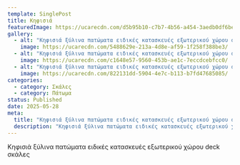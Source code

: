 ```yaml
---
template: SinglePost
title: Κηφισιά
featuredImage: https://ucarecdn.com/d5b95b10-c7b7-4b56-a454-3aedb0df6be6/
gallery:
  - alt: "Κηφισιά ξύλινα πατώματα ειδικές κατασκευές εξωτερικού χώρου deck σκάλες "
    image: https://ucarecdn.com/5488629e-213a-4d8e-af59-1f258f388be3/
  - alt: "Κηφισιά ξύλινα πατώματα ειδικές κατασκευές εξωτερικού χώρου deck σκάλες "
    image: https://ucarecdn.com/c1648e57-9560-453b-ae1c-7eccdcebfcc0/
  - alt: "Κηφισιά ξύλινα πατώματα ειδικές κατασκευές εξωτερικού χώρου deck σκάλες "
    image: https://ucarecdn.com/822131dd-5904-4e7c-b113-b7fd47685085/
categories:
  - category: Σκάλες
  - category: Πάτωμα
status: Published
date: 2025-05-28
meta:
  title: "Κηφισιά ξύλινα πατώματα ειδικές κατασκευές εξωτερικού χώρου deck σκάλες "
  description: "Κηφισιά ξύλινα πατώματα ειδικές κατασκευές εξωτερικού χώρου deck σκάλες "
---
```

Κηφισιά ξύλινα πατώματα ειδικές κατασκευές εξωτερικού χώρου deck σκάλες